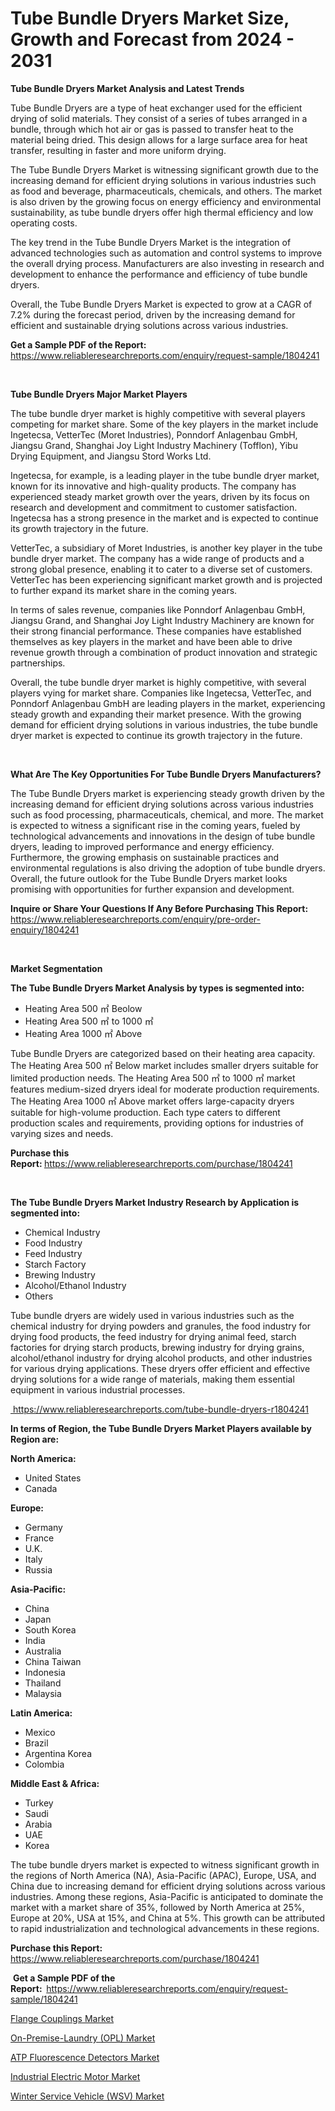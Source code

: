 <p><h1>Tube Bundle Dryers Market Size, Growth and Forecast from 2024 - 2031</h1></p><p><strong>Tube Bundle Dryers Market Analysis and Latest Trends</strong></p>
<p><p>Tube Bundle Dryers are a type of heat exchanger used for the efficient drying of solid materials. They consist of a series of tubes arranged in a bundle, through which hot air or gas is passed to transfer heat to the material being dried. This design allows for a large surface area for heat transfer, resulting in faster and more uniform drying.</p><p>The Tube Bundle Dryers Market is witnessing significant growth due to the increasing demand for efficient drying solutions in various industries such as food and beverage, pharmaceuticals, chemicals, and others. The market is also driven by the growing focus on energy efficiency and environmental sustainability, as tube bundle dryers offer high thermal efficiency and low operating costs.</p><p>The key trend in the Tube Bundle Dryers Market is the integration of advanced technologies such as automation and control systems to improve the overall drying process. Manufacturers are also investing in research and development to enhance the performance and efficiency of tube bundle dryers.</p><p>Overall, the Tube Bundle Dryers Market is expected to grow at a CAGR of 7.2% during the forecast period, driven by the increasing demand for efficient and sustainable drying solutions across various industries.</p></p>
<p><strong>Get a Sample PDF of the Report:&nbsp;</strong> <a href="https://www.reliableresearchreports.com/enquiry/request-sample/1804241">https://www.reliableresearchreports.com/enquiry/request-sample/1804241</a></p>
<p>&nbsp;</p>
<p><strong>Tube Bundle Dryers Major Market Players</strong></p>
<p><p>The tube bundle dryer market is highly competitive with several players competing for market share. Some of the key players in the market include Ingetecsa, VetterTec (Moret Industries), Ponndorf Anlagenbau GmbH, Jiangsu Grand, Shanghai Joy Light Industry Machinery (Tofflon), Yibu Drying Equipment, and Jiangsu Stord Works Ltd.</p><p>Ingetecsa, for example, is a leading player in the tube bundle dryer market, known for its innovative and high-quality products. The company has experienced steady market growth over the years, driven by its focus on research and development and commitment to customer satisfaction. Ingetecsa has a strong presence in the market and is expected to continue its growth trajectory in the future.</p><p>VetterTec, a subsidiary of Moret Industries, is another key player in the tube bundle dryer market. The company has a wide range of products and a strong global presence, enabling it to cater to a diverse set of customers. VetterTec has been experiencing significant market growth and is projected to further expand its market share in the coming years.</p><p>In terms of sales revenue, companies like Ponndorf Anlagenbau GmbH, Jiangsu Grand, and Shanghai Joy Light Industry Machinery are known for their strong financial performance. These companies have established themselves as key players in the market and have been able to drive revenue growth through a combination of product innovation and strategic partnerships.</p><p>Overall, the tube bundle dryer market is highly competitive, with several players vying for market share. Companies like Ingetecsa, VetterTec, and Ponndorf Anlagenbau GmbH are leading players in the market, experiencing steady growth and expanding their market presence. With the growing demand for efficient drying solutions in various industries, the tube bundle dryer market is expected to continue its growth trajectory in the future.</p></p>
<p>&nbsp;</p>
<p><strong>What Are The Key Opportunities For Tube Bundle Dryers Manufacturers?</strong></p>
<p><p>The Tube Bundle Dryers market is experiencing steady growth driven by the increasing demand for efficient drying solutions across various industries such as food processing, pharmaceuticals, chemical, and more. The market is expected to witness a significant rise in the coming years, fueled by technological advancements and innovations in the design of tube bundle dryers, leading to improved performance and energy efficiency. Furthermore, the growing emphasis on sustainable practices and environmental regulations is also driving the adoption of tube bundle dryers. Overall, the future outlook for the Tube Bundle Dryers market looks promising with opportunities for further expansion and development.</p></p>
<p><strong>Inquire or Share Your Questions If Any Before Purchasing This Report:</strong> <a href="https://www.reliableresearchreports.com/enquiry/pre-order-enquiry/1804241">https://www.reliableresearchreports.com/enquiry/pre-order-enquiry/1804241</a></p>
<p>&nbsp;</p>
<p><strong>Market Segmentation</strong></p>
<p><strong>The Tube Bundle Dryers Market Analysis by types is segmented into:</strong></p>
<p><ul><li>Heating Area 500 ㎡ Beolow</li><li>Heating Area 500 ㎡ to 1000 ㎡</li><li>Heating Area 1000 ㎡ Above</li></ul></p>
<p><p>Tube Bundle Dryers are categorized based on their heating area capacity. The Heating Area 500 ㎡ Below market includes smaller dryers suitable for limited production needs. The Heating Area 500 ㎡ to 1000 ㎡ market features medium-sized dryers ideal for moderate production requirements. The Heating Area 1000 ㎡ Above market offers large-capacity dryers suitable for high-volume production. Each type caters to different production scales and requirements, providing options for industries of varying sizes and needs.</p></p>
<p><strong>Purchase this Report:&nbsp;</strong><a href="https://www.reliableresearchreports.com/purchase/1804241">https://www.reliableresearchreports.com/purchase/1804241</a></p>
<p>&nbsp;</p>
<p><strong>The Tube Bundle Dryers Market Industry Research by Application is segmented into:</strong></p>
<p><ul><li>Chemical Industry</li><li>Food Industry</li><li>Feed Industry</li><li>Starch Factory</li><li>Brewing Industry</li><li>Alcohol/Ethanol Industry</li><li>Others</li></ul></p>
<p><p>Tube bundle dryers are widely used in various industries such as the chemical industry for drying powders and granules, the food industry for drying food products, the feed industry for drying animal feed, starch factories for drying starch products, brewing industry for drying grains, alcohol/ethanol industry for drying alcohol products, and other industries for various drying applications. These dryers offer efficient and effective drying solutions for a wide range of materials, making them essential equipment in various industrial processes.</p></p>
<p><a href="https://www.reliableresearchreports.com/tube-bundle-dryers-r1804241">&nbsp;https://www.reliableresearchreports.com/tube-bundle-dryers-r1804241</a></p>
<p><strong>In terms of Region, the Tube Bundle Dryers Market Players available by Region are:</strong></p>
<p>
    <p> <strong> North America: </strong>
        <ul>
            <li>United States</li>
            <li>Canada</li>
        </ul>
        </p> 
    <p> <strong> Europe: </strong>
        <ul>
            <li>Germany</li>
            <li>France</li>
            <li>U.K.</li>
            <li>Italy</li>
            <li>Russia</li>
        </ul>
        </p> 
    <p> <strong> Asia-Pacific: </strong>
        <ul>
            <li>China</li>
            <li>Japan</li>
            <li>South Korea</li>
            <li>India</li>
            <li>Australia</li>
            <li>China Taiwan</li>
            <li>Indonesia</li>
            <li>Thailand</li>
            <li>Malaysia</li>
        </ul>
        </p> 
    <p> <strong> Latin America: </strong>
        <ul>
            <li>Mexico</li>
            <li>Brazil</li>
            <li>Argentina Korea</li>
            <li>Colombia</li>
        </ul>
        </p> 
    <p> <strong> Middle East & Africa: </strong>
        <ul>
            <li>Turkey</li>
            <li>Saudi</li>
            <li>Arabia</li>
            <li>UAE</li>
            <li>Korea</li>
        </ul>
    </p>
    </p>
<p><p>The tube bundle dryers market is expected to witness significant growth in the regions of North America (NA), Asia-Pacific (APAC), Europe, USA, and China due to increasing demand for efficient drying solutions across various industries. Among these regions, Asia-Pacific is anticipated to dominate the market with a market share of 35%, followed by North America at 25%, Europe at 20%, USA at 15%, and China at 5%. This growth can be attributed to rapid industrialization and technological advancements in these regions.</p></p>
<p><strong>Purchase this Report: </strong><a href="https://www.reliableresearchreports.com/purchase/1804241">https://www.reliableresearchreports.com/purchase/1804241</a></p>
<p>&nbsp;<strong>Get a Sample PDF of the Report:&nbsp;&nbsp;</strong><a href="https://www.reliableresearchreports.com/enquiry/request-sample/1804241">https://www.reliableresearchreports.com/enquiry/request-sample/1804241</a></p>
<p><strong></strong></p>
<p><p><a href="https://github.com/Krish2023na/Market-Research-Report-List-5/blob/main/flange-couplings-market.md">Flange Couplings Market</a></p><p><a href="https://issuu.com/reportprime-2/docs/on-premise-laundry-opl-market-size-2030.pptx">On-Premise-Laundry (OPL) Market</a></p><p><a href="https://www.linkedin.com/pulse/global-atp-fluorescence-detectors-market-focus-application-ewnfe?trackingId=lFsnuWPdT7ig9dDrlRggqw%3D%3D">ATP Fluorescence Detectors Market</a></p><p><a href="https://github.com/RickHolmes3/Market-Research-Report-List-6/blob/main/industrial-electric-motor-market.md">Industrial Electric Motor Market</a></p><p><a href="https://issuu.com/reportprime-2/docs/winter-service-vehicle-wsv-market-size-2030.pptx">Winter Service Vehicle (WSV) Market</a></p></p>